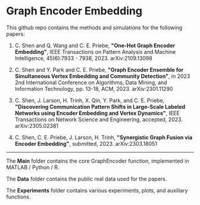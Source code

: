 # Graph Encoder Embedding

This github repo contains the methods and simulations for the following papers:

1. C. Shen and Q. Wang and C. E. Priebe, **"One-Hot Graph Encoder Embedding"**, IEEE Transactions on Pattern Analysis and Machine Intelligence, 45(6):7933 - 7938, 2023. arXiv:2109.13098

2. C. Shen and Y. Park and C. E. Priebe, **"Graph Encoder Ensemble for Simultaneous Vertex Embedding and Community Detection"**, in 2023 2nd International Conference on Algorithms, Data Mining, and Information Technology, pp. 13-18, ACM, 2023. arXiv:2301.11290

3. C. Shen, J. Larson, H. Trinh, X. Qin, Y. Park, and C. E. Priebe, **"Discovering Communication Pattern Shifts in Large-Scale Labeled Networks using Encoder Embedding and Vertex Dynamics"**, IEEE Transactions on Network Science and Engineering, accepted, 2023. arXiv:2305.02381

4. C. Shen, C. E. Priebe, J. Larson, H. Trinh, **"Synergistic Graph Fusion via Encoder Embedding"**, submitted, 2023. arXiv:2303.18051


-----------------------------------------------------------------

The **Main** folder contains the core GraphEncoder function, implemented in MATLAB / Python / R. 

The **Data** folder contains the public real data used for the papers. 

The **Experiments** folder contains various experiments, plots, and auxiliary functions.
